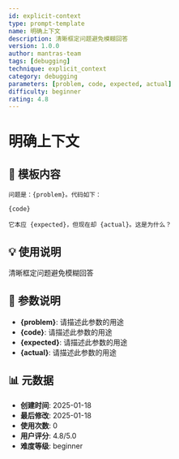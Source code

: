 ```yaml
---
id: explicit-context
type: prompt-template
name: 明确上下文
description: 清晰框定问题避免模糊回答
version: 1.0.0
author: mantras-team
tags: [debugging]
technique: explicit_context
category: debugging
parameters: [problem, code, expected, actual]
difficulty: beginner
rating: 4.8
---
```


# 明确上下文

## 📝 模板内容

```
问题是：{problem}。代码如下：

{code}

它本应 {expected}，但现在却 {actual}。这是为什么？
```

## 💡 使用说明

清晰框定问题避免模糊回答

## 🎯 参数说明

- **{problem}**: 请描述此参数的用途
- **{code}**: 请描述此参数的用途
- **{expected}**: 请描述此参数的用途
- **{actual}**: 请描述此参数的用途

## 📊 元数据

- **创建时间**: 2025-01-18
- **最后修改**: 2025-01-18
- **使用次数**: 0
- **用户评分**: 4.8/5.0
- **难度等级**: beginner